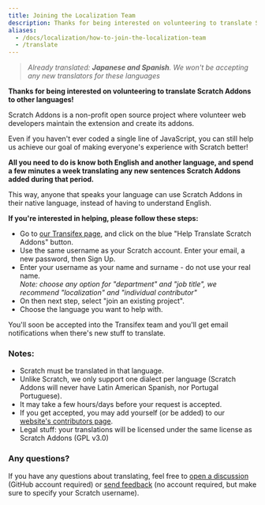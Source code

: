 ```yaml
---
title: Joining the Localization Team
description: Thanks for being interested on volunteering to translate Scratch Addons to other languages! Scratch Addons is a non-profit open source project where volunteer web developers maintain the extension and create its addons.
aliases:
  - /docs/localization/how-to-join-the-localization-team
  - /translate
---
```


> _Already translated: **Japanese and Spanish**. We won't be accepting any new translators for these languages_

**Thanks for being interested on volunteering to translate Scratch Addons to other languages!**

Scratch Addons is a non-profit open source project where volunteer web developers maintain the extension and create its addons. 

Even if you haven't ever coded a single line of JavaScript, you can still help us achieve our goal of making everyone's experience with Scratch better!

**All you need to do is know both English and another language, and spend a few minutes a week translating any new sentences Scratch Addons added during that period.** 

This way, anyone that speaks your language can use Scratch Addons in their native language, instead of having to understand English.

**If you're interested in helping, please follow these steps:**

- Go to [our Transifex page](https://www.transifex.com/scratch-addons/scratch-addons-extension/), and click on the blue "Help Translate Scratch Addons" button.
- Use the same username as your Scratch account. Enter your email, a new password, then Sign Up.
- Enter your username as your name and surname - do not use your real name.  
_Note: choose any option for "department" and "job title", we recommend "localization" and "individual contributor"_
- On then next step, select "join an existing project".
- Choose the language you want to help with.

You'll soon be accepted into the Transifex team and you'll get email notifications when there's new stuff to translate.

### Notes:

- Scratch must be translated in that language.
- Unlike Scratch, we only support one dialect per language (Scratch Addons will never have Latin American Spanish, nor Portugal Portuguese).
- It may take a few hours/days before your request is accepted.
- If you get accepted, you may add yourself (or be added) to our [website's contributors page](https://scratchaddons.com/contributors).
- Legal stuff: your translations will be licensed under the same license as Scratch Addons (GPL v3.0)

### Any questions?

If you have any questions about translating, feel free to [open a discussion](https://github.com/ScratchAddons/ScratchAddons/discussions) (GitHub account required) or [send feedback](https://scratchaddons.com/feedback) (no account required, but make sure to specify your Scratch username).
